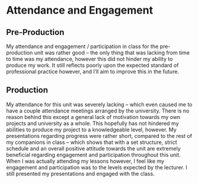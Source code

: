 # Attendance and Engagement
<show-structure depth="2" />

## Pre-Production

My attendance and engagement / participation in class for the pre-production unit was
rather good – the only thing that was lacking from time to time was my attendance,
however this did not hinder my ability to produce my work. It still reflects poorly upon the
expected standard of professional practice however, and I’ll aim to improve this in the
future.

## Production

My attendance for this unit was severely lacking – which even caused me to have a couple
attendance meetings arranged by the university. There is no reason behind this except a
general lack of motivation towards my own projects and university as a whole. This
hopefully has not hindered my abilities to produce my project to a knowledgeable level,
however. My presentations regarding progress were rather short, compared to the rest of
my companions in class – which shows that with a set structure, strict schedule and an
overall positive attitude towards the unit are extremely beneficial regarding engagement
and participation throughout this unit. When I was actually attending my lessons however, I
feel like my engagement and participation was to the levels expected by the lecturer. I still
presented my presentations and engaged with the class.